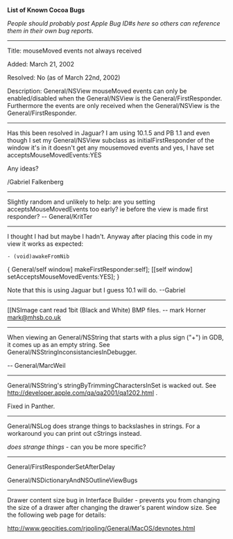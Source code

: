**List of Known Cocoa Bugs**


*People should probably post Apple Bug ID#s here so others can reference them in their own bug reports.*

----

Title: mouseMoved events not always received

Added: March 21, 2002

Resolved: No (as of March 22nd, 2002)

Description: General/NSView mouseMoved events can only be enabled/disabled when the General/NSView is the General/FirstResponder. Furthermore the events are only received when the General/NSView is the General/FirstResponder.

----

Has this been resolved in Jaguar? I am using 10.1.5 and PB 1.1 and even though I set my General/NSView subclass as initialFirstResponder of the window it's in it doesn't get any mousemoved events and yes, I have set acceptsMouseMovedEvents:YES

Any ideas?

/Gabriel Falkenberg

----
Slightly random and unlikely to help: are you setting acceptsMouseMovedEvents too early? ie before the view is made first responder? -- General/KritTer

----

I thought I had but maybe I hadn't. Anyway after placing this code in my view it works as expected:

    - (void)awakeFromNib
{
	General/self window] makeFirstResponder:self];
	[[self window] setAcceptsMouseMovedEvents:YES];
}


Note that this is using Jaguar but I guess 10.1 will do. --Gabriel

----

[[NSImage cant read 1bit (Black and White) BMP files.
-- mark Horner mark@mhsb.co.uk

----

When viewing an General/NSString that starts with a plus sign ("+") in GDB, it comes up as an empty string. See General/NSStringInconsistanciesInDebugger.

-- General/MarcWeil

----

General/NSString's stringByTrimmingCharactersInSet is wacked out.  See http://developer.apple.com/qa/qa2001/qa1202.html .

Fixed in Panther.

----

General/NSLog does strange things to backslashes in strings.  For a workaround you can print out cStrings instead.

*does strange things* - can you be more specific?

----

General/FirstResponderSetAfterDelay

General/NSDictionaryAndNSOutlineViewBugs

----

Drawer content size bug in Interface Builder - prevents you from changing the size of a drawer after changing the drawer's parent window size.  See the following web page for details:

http://www.geocities.com/rjpoling/General/MacOS/devnotes.html